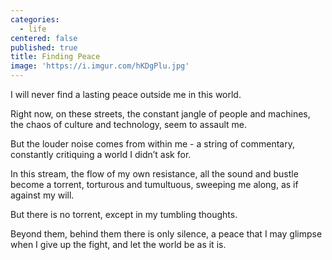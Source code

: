 ```yaml
---
categories:
  - life
centered: false
published: true
title: Finding Peace
image: 'https://i.imgur.com/hKDgPlu.jpg'
---
```

I will never find
a lasting peace 
outside me
in this world.

Right now,
on these streets,
the constant jangle
of people and machines,
the chaos of culture 
and technology,
seem to assault me.

But the louder noise
comes from within me -
a string of commentary,
constantly critiquing
a world I didn’t ask for.

In this stream, 
the flow of my own resistance,
all the sound and bustle
become a torrent,
torturous and tumultuous,
sweeping me along,
as if against my will.

But there is no torrent,
except in my tumbling thoughts.

Beyond them,
behind them
there is only silence,
a peace that I may glimpse
when I give up the fight,
and let the world be
as it is.

